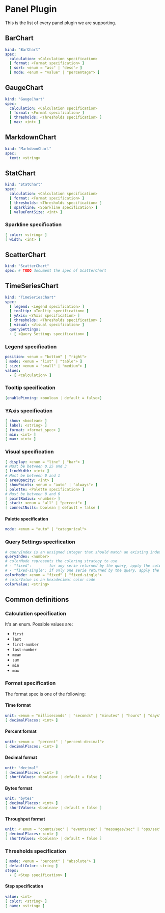 # Panel Plugin

This is the list of every panel plugin we are supporting.

## BarChart

```yaml
kind: "BarChart"
spec:
  calculation: <Calculation specification>
  [ format: <Format specification> ]
  [ sort: <enum = "asc" | "desc"> ]
  [ mode: <enum = "value" | "percentage"> ]
```

## GaugeChart

```yaml
kind: "GaugeChart"
spec:
  calculation: <Calculation specification>
  [ format: <Format specification> ]
  [ thresholds: <Thresholds specification> ]
  [ max: <int> ]
```

## MarkdownChart

```yaml
kind: "MarkdownChart"
spec:
  text: <string>
```

## StatChart

```yaml
kind: "StatChart"
spec:
  calculation: <Calculation specification>
  [ format: <Format specification> ]
  [ thresholds: <Thresholds specification> ]
  [ sparkline: <Sparkline specification> ]
  [ valueFontSize: <int> ]
```

### Sparkline specification

```yaml
[ color: <string> ]
[ width: <int> ]
```

## ScatterChart

```yaml
kind: "ScatterChart"
spec: # TODO document the spec of ScatterChart
```

## TimeSeriesChart

```yaml
kind: "TimeSeriesChart"
spec:
  [ legend: <Legend specification> ]
  [ tooltip: <Tooltip specification> ]
  [ yAxis: <YAxis specification> ]
  [ thresholds: <Thresholds specification> ]
  [ visual: <Visual specification> ]
  querySettings:
  - [ <Query Settings specification> ]
```

### Legend specification

```yaml
position: <enum = "bottom" | "right">
[ mode: <enum = "list" | "table"> ]
[ size: <enum = "small" | "medium"> ]
values:
  - [ <calculation> ]
```

### Tooltip specification

```yaml
[enablePinning: <boolean | default = false>]
```

### YAxis specification

```yaml
[ show: <boolean> ]
[ label: <string> ]
[ format: <format_spec> ]
[ min: <int> ]
[ max: <int> ]
```

### Visual specification

```yaml
[ display: <enum = "line" | "bar"> ]
# Must be between 0.25 and 3
[ lineWidth: <int> ]
# Must be between 0 and 1
[ areaOpacity: <int> ]
[ showPoints: <enum = "auto" | "always"> ]
[ palette: <Palette specification> ]
# Must be between 0 and 6
[ pointRadius: <number> ]
[ stack: <enum = "all" | "percent"> ]
[ connectNulls: boolean | default = false ]
```

#### Palette specification

```yaml
mode: <enum = "auto" | "categorical">
```

### Query Settings specification

```yaml
# queryIndex is an unsigned integer that should match an existing index in the panel's `queries` array
queryIndex: <number>
# colorMode represents the coloring strategy to use
# - "fixed":        for any serie returned by the query, apply the colorValue defined
# - "fixed-single": if only one serie returned by the query, apply the colorValue defined, otherwise do nothing
colorMode: <enum = "fixed" | "fixed-single">
# colorValue is an hexadecimal color code
colorValue: <string>
```

## Common definitions

### Calculation specification

It's an enum. Possible values are:

- `first`
- `last`
- `first-number`
- `last-number`
- `mean`
- `sum`
- `min`
- `max`

### Format specification

The format spec is one of the following:

#### Time format

```yaml
unit: <enum = "milliseconds" | "seconds" | "minutes" | "hours" | "days" | "weeks" | "months" | "years">
[ decimalPlaces: <int> ]
```

#### Percent format

```yaml
unit: <enum =  "percent" | "percent-decimal">
[ decimalPlaces: <int> ]
```

#### Decimal format

```yaml
unit: "decimal"
[ decimalPlaces: <int> ]
[ shortValues: <boolean> | default = false ]
```

#### Bytes format

```yaml
unit: "bytes"
[ decimalPlaces: <int> ]
[ shortValues: <boolean> | default = false ]
```

#### Throughput format

```yaml
unit: < enum = "counts/sec" | "events/sec" | "messages/sec" | "ops/sec" | "packets/sec" | "reads/sec" | "records/sec" | "requests/sec" | "rows/sec" | "writes/sec">
[ decimalPlaces: <int> ]
[ shortValues: <boolean> | default = false ]
```

### Thresholds specification

```yaml
[ mode: <enum = "percent" | "absolute"> ]
[ defaultColor: string ]
steps:
  - [ <Step specification> ]
```

#### Step specification

```yaml
value: <int>
[ color: <string> ]
[ name: <string> ]
```
